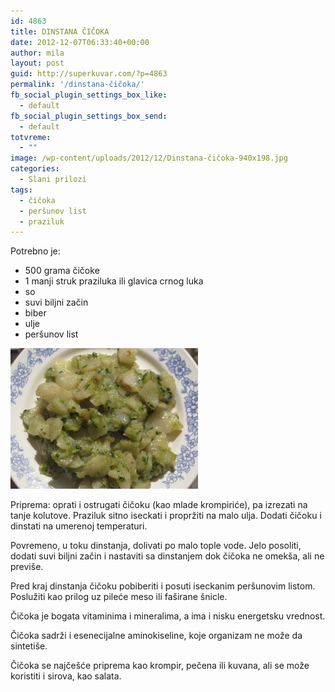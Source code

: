 ```yaml
---
id: 4863
title: DINSTANA ČIČOKA
date: 2012-12-07T06:33:40+00:00
author: mila
layout: post
guid: http://superkuvar.com/?p=4863
permalink: '/dinstana-čičoka/'
fb_social_plugin_settings_box_like:
  - default
fb_social_plugin_settings_box_send:
  - default
totvreme:
  - ""
image: /wp-content/uploads/2012/12/Dinstana-čičoka-940x198.jpg
categories:
  - Slani prilozi
tags:
  - čičoka
  - peršunov list
  - praziluk
---
```

Potrebno je:

  * 500 grama čičoke
  * 1 manji struk praziluka ili glavica crnog luka
  * so
  * suvi biljni začin
  * biber
  * ulje
  * peršunov list

<img class="alignnone size-medium wp-image-4864" title="Dinstana čičoka" src="/wp-content/uploads/2012/12/Dinstana-čičoka-300x225.jpg" alt="" width="300" height="225" /> 

Priprema: oprati i ostrugati čičoku (kao mlade krompiriće), pa izrezati na tanje kolutove. Praziluk sitno iseckati i propržiti na malo ulja. Dodati čičoku i dinstati na umerenoj temperaturi.

Povremeno, u toku dinstanja, dolivati po malo tople vode. Jelo posoliti, dodati suvi biljni začin i nastaviti sa dinstanjem dok čičoka ne omekša, ali ne previše.

Pred kraj dinstanja čičoku pobiberiti i posuti iseckanim peršunovim listom. Poslužiti kao prilog uz pileće meso ili faširane šnicle.

Čičoka je bogata vitaminima i mineralima, a ima i nisku energetsku vrednost.

Čičoka sadrži i esenecijalne aminokiseline, koje organizam ne može da sintetiše.

Čičoka se najčešće priprema kao krompir, pečena ili kuvana, ali se može koristiti i sirova, kao salata.